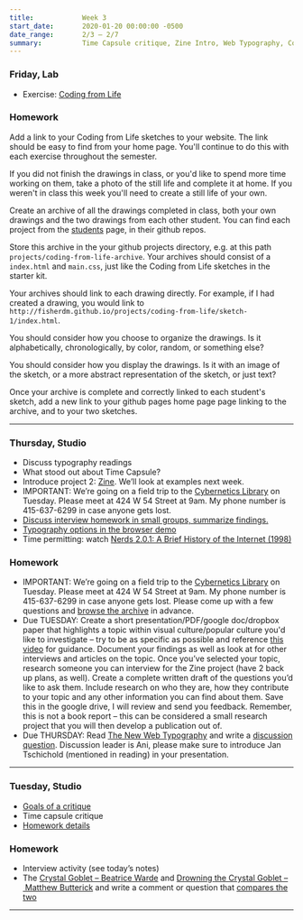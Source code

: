 ```yaml
---
title:            Week 3
start_date:       2020-01-20 00:00:00 -0500
date_range:       2/3 – 2/7
summary:          Time Capsule critique, Zine Intro, Web Typography, Coding from Life
---
```


### Friday, Lab

- Exercise: [Coding from Life](/workshops/lab/coding-from-life)

### Homework

Add a link to your Coding from Life sketches to your website. The link should be easy to find from your home page. You'll continue to do this with each exercise throughout the semester.

If you did not finish the drawings in class, or you'd like to spend more time working on them, take a photo of the still life and complete it at home. If you weren't in class this week you'll need to create a still life of your own.

Create an archive of all the drawings completed in class, both your own drawings and the two drawings from each other student.
You can find each project from the [students](/students) page, in their github repos.

Store this archive in the your github projects directory, e.g. at this path `projects/coding-from-life-archive`. Your archives should consist
of a `index.html` and `main.css`, just like the Coding from Life sketches in the starter kit.

Your archives should link to each drawing directly. For example, if I had created a drawing, you would link to `http://fisherdm.github.io/projects/coding-from-life/sketch-1/index.html`.

You should consider how you choose to organize the drawings. Is it alphabetically, chronologically, by color, random, or something else?

You should consider how you display the drawings. Is it with an image of the sketch, or a more abstract representation of the sketch, or just text?

Once your archive is complete and correctly linked to each student's sketch, add a new link to your github pages home page page linking to the
archive, and to your two sketches.

---

### Thursday, Studio

- Discuss typography readings
- What stood out about Time Capsule?
- Introduce project 2: [Zine](../projects/zine). We&rsquo;ll look at examples next week.
- IMPORTANT: We&rsquo;re going on a field trip to the [Cybernetics Library](https://cybernetics.social/) on Tuesday. Please meet at 424 W 54 Street at 9am. My phone number is 415-637-6299 in case anyone gets lost.
- [Discuss interview homework in small groups, summarize findings.](https://paper.dropbox.com/doc/Week-3-Class-2-Interview-Typography--AtzheXlpQ97I6R0nlq8CBy0mAQ-EeavDboEOYuPs0t8UaLEV)
- [Typography options in the browser demo](https://paper.dropbox.com/doc/Week-3-Class-2-Interview-Typography--AtzheXlpQ97I6R0nlq8CBy0mAQ-EeavDboEOYuPs0t8UaLEV)
- Time permitting: watch [Nerds 2.0.1: A Brief History of the Internet (1998)](https://topdocumentaryfilms.com/nerds-brief-history-internet/)

### Homework

- IMPORTANT: We&rsquo;re going on a field trip to the [Cybernetics Library](https://cybernetics.social/) on Tuesday. Please meet at  424 W 54 Street at 9am. My phone number is 415-637-6299 in case anyone gets lost. Please come up with a few questions and [browse the archive](https://www.librarything.com/catalog/cyberneticslibrary) in advance.
- Due TUESDAY: Create a short presentation/PDF/google doc/dropbox paper that highlights a topic within visual culture/popular culture you'd like to investigate – try to be as specific as possible and reference [this video](https://www.lib.ncsu.edu/tutorials/picking_topic) for guidance. Document your findings as well as look at for other interviews and articles on the topic. Once you&rsquo;ve selected your topic, research someone you can interview for the Zine project (have 2 back up plans, as well). Create a complete written draft of the questions you&rsquo;d like to ask them. Include research on who they are, how they contribute to your topic and any other information you can find about them. Save this in the google drive, I will review and send you feedback. Remember, this is not a book report – this can be considered a small research project that you will then develop a publication out of.
- Due THURSDAY: Read [The New Web Typography](https://www.robinrendle.com/essays/the-new-web-typography) and write a [discussion question](https://paper.dropbox.com/doc/CI-20-Reading-3-The-New-Web-Typography-Robin-Rendle--AuMlNmkhwj8VbSY~tG8Mkc1tAQ-j3rwtmto4gYuFZgXYRlAj). Discussion leader is Ani, please make sure to introduce Jan Tschichold (mentioned in reading) in your presentation.

---

### Tuesday, Studio

- [Goals of a critique](https://paper.dropbox.com/doc/Critique-Process--Atp3e~wcujS2DRWkQ4lKaw1pAQ-RS8ieAtBA3JLEY3wpi6AP)
- Time capsule critique
- [Homework details](https://paper.dropbox.com/doc/Critique-Process--Atp3e~wcujS2DRWkQ4lKaw1pAQ-RS8ieAtBA3JLEY3wpi6AP)

### Homework
- Interview activity (see today&rsquo;s notes)
- The [Crystal Goblet – Beatrice Warde](https://ci.labud.nyc/assets/readings/warde-beatrice_the-crystal-goblet.pdf) and [Drowning the Crystal Goblet – Matthew Butterick](https://practicaltypography.com/drowning-the-crystal-goblet.html) and write a comment or question that [compares the two](https://paper.dropbox.com/doc/Week-3-Discussion-QuestionComment--AtrQYgdm3Mz_BEwjGkF3OV9_AQ-tB4Zy50lzcsLPGkQWuFMc)

---

